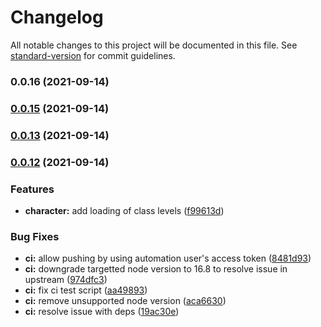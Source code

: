 # Changelog

All notable changes to this project will be documented in this file. See [standard-version](https://github.com/conventional-changelog/standard-version) for commit guidelines.

### 0.0.16 (2021-09-14)

### [0.0.15](https://github.com/xivstats/lodestone/compare/v0.0.12...v0.0.15) (2021-09-14)

### [0.0.13](https://github.com/xivstats/lodestone/compare/v0.0.12...v0.0.13) (2021-09-14)

### [0.0.12](https://github.com/xivstats/lodestone/compare/v0.0.6...v0.0.12) (2021-09-14)


### Features

* **character:** add loading of class levels ([f99613d](https://github.com/xivstats/lodestone/commits/f99613d1c650a0685f22f32ec2643bc579a45e71))


### Bug Fixes

* **ci:** allow pushing by using automation user's access token ([8481d93](https://github.com/xivstats/lodestone/commits/8481d934ed4c09ee666562e5ecdf4ef5f2e9b772))
* **ci:** downgrade targetted node version to 16.8 to resolve issue in upstream ([974dfc3](https://github.com/xivstats/lodestone/commits/974dfc367e733ac09efc2a1f3f08c59dac5cb7e0))
* **ci:** fix ci test script ([aa49893](https://github.com/xivstats/lodestone/commits/aa4989396bc21e79fef281f3b343e378a178b099))
* **ci:** remove unsupported node version ([aca6630](https://github.com/xivstats/lodestone/commits/aca66303ff5488ba6fe4c12dc54e6e6c69049012))
* **ci:** resolve issue with deps ([19ac30e](https://github.com/xivstats/lodestone/commits/19ac30e6ca8e6a260948331ecafafea1715a49d3))
